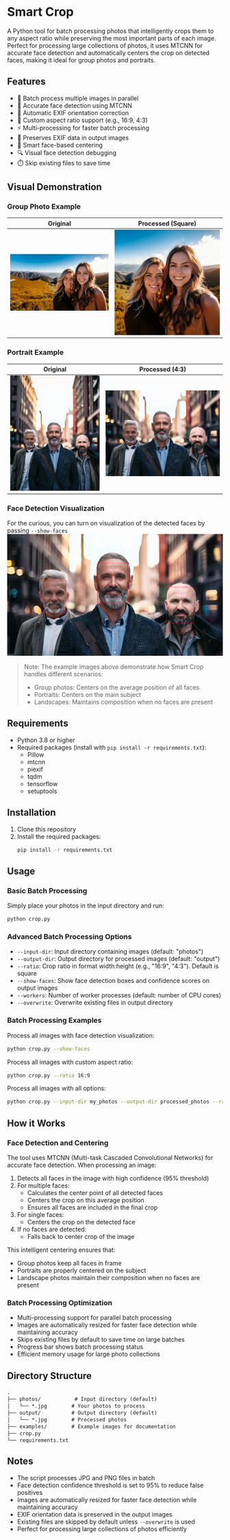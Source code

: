 # Smart Crop

A Python tool for batch processing photos that intelligently crops them to any aspect ratio while preserving the most important parts of each image. Perfect for processing large collections of photos, it uses MTCNN for accurate face detection and automatically centers the crop on detected faces, making it ideal for group photos and portraits.

## Features

- 📸 Batch process multiple images in parallel
- 👤 Accurate face detection using MTCNN
- 🔄 Automatic EXIF orientation correction
- 📐 Custom aspect ratio support (e.g., 16:9, 4:3)
- ⚡ Multi-processing for faster batch processing
- 💾 Preserves EXIF data in output images
- 🎯 Smart face-based centering
- 🔍 Visual face detection debugging
- ⏱️ Skip existing files to save time

## Visual Demonstration

### Group Photo Example
| Original | Processed (Square) | 
|----------|-------------------|
| ![Group Photo Original](examples/group_original.jpg) | ![Group Photo Square](examples/group_square.jpg) 

### Portrait Example
| Original | Processed (4:3) |
|----------|-------------------|
| ![Portrait Original](examples/group_portrait.jpg) | ![Portrait 4:3](examples/group_43.jpg) |

### Face Detection Visualization
For the curious, you can turn on visualization of the detected faces by passing `--show-faces`
![Landscape Original](examples/group_show_faces.jpg)

> Note: The example images above demonstrate how Smart Crop handles different scenarios:
> - Group photos: Centers on the average position of all faces
> - Portraits: Centers on the main subject
> - Landscapes: Maintains composition when no faces are present

## Requirements

- Python 3.8 or higher
- Required packages (install with `pip install -r requirements.txt`):
  - Pillow
  - mtcnn
  - piexif
  - tqdm
  - tensorflow
  - setuptools

## Installation

1. Clone this repository
2. Install the required packages:
   ```bash
   pip install -r requirements.txt
   ```

## Usage

### Basic Batch Processing
Simply place your photos in the input directory and run:
```bash
python crop.py
```

### Advanced Batch Processing Options

- `--input-dir`: Input directory containing images (default: "photos")
- `--output-dir`: Output directory for processed images (default: "output")
- `--ratio`: Crop ratio in format width:height (e.g., "16:9", "4:3"). Default is square
- `--show-faces`: Show face detection boxes and confidence scores on output images
- `--workers`: Number of worker processes (default: number of CPU cores)
- `--overwrite`: Overwrite existing files in output directory

### Batch Processing Examples

Process all images with face detection visualization:
```bash
python crop.py --show-faces
```

Process all images with custom aspect ratio:
```bash
python crop.py --ratio 16:9
```

Process all images with all options:
```bash
python crop.py --input-dir my_photos --output-dir processed_photos --ratio 16:9 --show-faces --workers 4 --overwrite
```

## How it Works

### Face Detection and Centering

The tool uses MTCNN (Multi-task Cascaded Convolutional Networks) for accurate face detection. When processing an image:

1. Detects all faces in the image with high confidence (95% threshold)
2. For multiple faces:
   - Calculates the center point of all detected faces
   - Centers the crop on this average position
   - Ensures all faces are included in the final crop
3. For single faces:
   - Centers the crop on the detected face
4. If no faces are detected:
   - Falls back to center crop of the image

This intelligent centering ensures that:
- Group photos keep all faces in frame
- Portraits are properly centered on the subject
- Landscape photos maintain their composition when no faces are present

### Batch Processing Optimization

- Multi-processing support for parallel batch processing
- Images are automatically resized for faster face detection while maintaining accuracy
- Skips existing files by default to save time on large batches
- Progress bar shows batch processing status
- Efficient memory usage for large photo collections

## Directory Structure

```
.
├── photos/           # Input directory (default)
│   └── *.jpg        # Your photos to process
├── output/          # Output directory (default)
│   └── *.jpg        # Processed photos
├── examples/        # Example images for documentation
├── crop.py
└── requirements.txt
```

## Notes

- The script processes JPG and PNG files in batch
- Face detection confidence threshold is set to 95% to reduce false positives
- Images are automatically resized for faster face detection while maintaining accuracy
- EXIF orientation data is preserved in the output images
- Existing files are skipped by default unless `--overwrite` is used
- Perfect for processing large collections of photos efficiently 